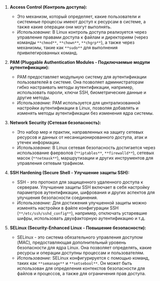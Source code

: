 1. **Access Control (Контроль доступа):**
    - Это механизм, который определяет, какие пользователи и системные процессы имеют доступ к ресурсам в системе, а также какие операции они могут выполнять.
    - _Использование:_ В Linux контроль доступа реализуется через управление правами доступа к файлам и директориям (через команды `**chmod**`, `**chown**`, `**chgrp**`), а также через механизмы, такие как `**sudo**` для выполнения привилегированных команд.
2. **PAM (Pluggable Authentication Modules - Подключаемые модули аутентификации):**
    - PAM предоставляет модульную систему для аутентификации пользователей в системе. Она позволяет администраторам гибко настраивать методы аутентификации, например, использовать пароли, ключи SSH, биометрические данные и другие методы.
    - _Использование:_ PAM используется для централизованной настройки аутентификации в Linux, позволяя добавлять и изменять методы аутентификации без изменения ядра системы.
3. **Network Security (Сетевая безопасность):**
    - Это набор мер и практик, направленных на защиту сетевых ресурсов и данных от несанкционированного доступа, атак и утечек информации.
    - _Использование:_ В Linux сетевая безопасность достигается через использование фаерволов (`**iptables**`, `**firewalld**`), сетевых масок (`**netmask**`), маршрутизации и других инструментов для управления сетевым трафиком.
4. **SSH Hardening (Secure Shell - Улучшение защиты SSH):**
    - SSH - это протокол для защищенного удаленного доступа к серверам. Улучшение защиты SSH включает в себя настройку параметров аутентификации, шифрования и других аспектов для улучшения безопасности соединения.
    - _Использование:_ Для достижения улучшенной защиты можно изменять настройки в файле конфигурации SSH (`**/etc/ssh/sshd_config**`), например, отключать устаревшие шифры, использовать двухфакторную аутентификацию и т.д.
5. **SELinux (Security-Enhanced Linux - Повышение безопасности):**
    
    - SELinux - это система обязательного управления доступом (MAC), предоставляющая дополнительный уровень безопасности для ядра Linux. Она позволяет определять, какие ресурсы и операции доступны процессам и пользователям.
    - _Использование:_ SELinux конфигурируется с помощью команд, таких как `**semanage**` и `**setsebool**`. Он может быть использован для определения контекстов безопасности для файлов и процессов, а также для ограничения прав доступа.
<div class="page-break" style="page-break-before: always;"></div>
